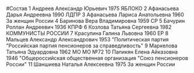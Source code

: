 #Состав
1 Андреев Александр Юрьевич 1975 ЯБЛОКО
2 Афанасьева Дарья Андреевна 1990 ЛДПР
3 Афанасьева Лариса Анатольевна 1960 За женщин России
4 Баринова Вера Владимировна 1959 СР
5 Бачурин Роллан Андреевич 1936 КПРФ
6 Козлова Татьяна Сергеевна 1982 КОММУНИСТЫ РОССИИ
7 Красулина Галина Львовна 1960 ЕР
8 Мальцев Александр Александрович 1953 \"Политическая партия \"Российская партия пенсионеров за справедливость\"
9 Маркелова Татьяна Эдуардовна 1962 МО МО №72
10 Папикян Елена Айказовна 1946 \"Общероссийская общественная организация \"Союз пенсионеров России\"
11 Шаншиева Наталья Алексеевна 1975 За женщин России
